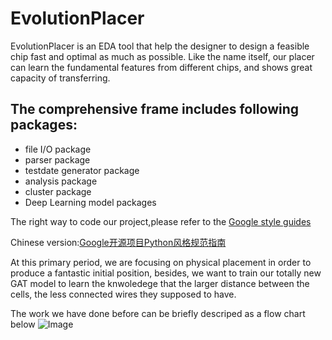 # EvolutionPlacer
EvolutionPlacer is an EDA tool that help the designer to design a feasible chip fast and optimal as much as possible. Like the name itself, our placer can learn the fundamental features from different chips, and shows great capacity of transferring.


## The comprehensive frame includes following packages:
* file I/O package
* parser package
* testdate generator package
* analysis package
* cluster package
* Deep Learning model packages


The right way to code our project,please refer to the [Google style guides](https://google.github.io/styleguide/pyguide.html)

Chinese version:[Google开源项目Python风格规范指南](https://zh-google-styleguide.readthedocs.io/en/latest/google-python-styleguide/python_style_rules/)

At this primary period, we are focusing on physical placement in order to produce a fantastic initial position, besides, we want to train our totally new GAT model to learn the knwoledege that the larger distance between the cells, the less connected wires they supposed to have.

The work we have done before can be briefly descriped as a flow chart below
![Image](pic/pic.png)
